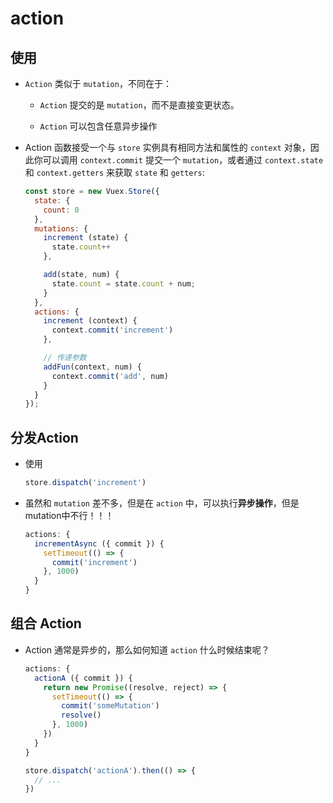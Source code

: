 # action

## 使用

  - `Action` 类似于 `mutation`，不同在于：

      - `Action` 提交的是 `mutation`，而不是直接变更状态。

      - `Action` 可以包含任意异步操作

  - Action 函数接受一个与 `store` 实例具有相同方法和属性的 `context` 对象，因此你可以调用 `context.commit` 提交一个 `mutation`，或者通过 `context.state` 和 `context.getters` 来获取 `state` 和 `getters`:

    ```javascript
    const store = new Vuex.Store({
      state: {
        count: 0
      },
      mutations: {
        increment (state) {
          state.count++
        },

        add(state, num) {
          state.count = state.count + num;
        }
      },
      actions: {
        increment (context) {
          context.commit('increment')
        },

        // 传递参数
        addFun(context, num) {
          context.commit('add', num)
        }
      }
    });
    ```

## 分发Action

  - 使用

    ```javascript
    store.dispatch('increment')
    ```

  - 虽然和 `mutation` 差不多，但是在 `action` 中，可以执行**异步操作**，但是mutation中不行！！！

    ```javascript
    actions: {
      incrementAsync ({ commit }) {
        setTimeout(() => {
          commit('increment')
        }, 1000)
      }
    }
    ```

## 组合 Action

  - Action 通常是异步的，那么如何知道 `action` 什么时候结束呢？

    ```javascript
    actions: {
      actionA ({ commit }) {
        return new Promise((resolve, reject) => {
          setTimeout(() => {
            commit('someMutation')
            resolve()
          }, 1000)
        })
      }
    }
    ```

    ```javascript
    store.dispatch('actionA').then(() => {
      // ...
    })
    ```
